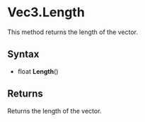 # Vec3.Length #
This method returns the length of the vector.

## Syntax ##
- float **Length**()

## Returns ##
Returns the length of the vector.
